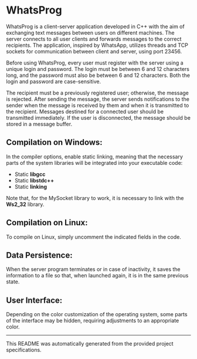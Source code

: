 # WhatsProg
WhatsProg is a client-server application developed in C++ with the aim of exchanging text messages between users on different machines. The server connects to all user clients and forwards messages to the correct recipients. The application, inspired by WhatsApp, utilizes threads and TCP sockets for communication between client and server, using port 23456.

Before using WhatsProg, every user must register with the server using a unique login and password. The login must be between 6 and 12 characters long, and the password must also be between 6 and 12 characters. Both the login and password are case-sensitive.

The recipient must be a previously registered user; otherwise, the message is rejected. After sending the message, the server sends notifications to the sender when the message is received by them and when it is transmitted to the recipient. Messages destined for a connected user should be transmitted immediately. If the user is disconnected, the message should be stored in a message buffer.

## Compilation on Windows:

In the compiler options, enable static linking, meaning that the necessary parts of the system libraries will be integrated into your executable code:
- Static **libgcc**
- Static **libstdc++**
- Static **linking**

Note that, for the MySocket library to work, it is necessary to link with the **Ws2_32** library.

## Compilation on Linux:

To compile on Linux, simply uncomment the indicated fields in the code.

## Data Persistence:

When the server program terminates or in case of inactivity, it saves the information to a file so that, when launched again, it is in the same previous state.

## User Interface:

Depending on the color customization of the operating system, some parts of the interface may be hidden, requiring adjustments to an appropriate color.

---
This README was automatically generated from the provided project specifications.

